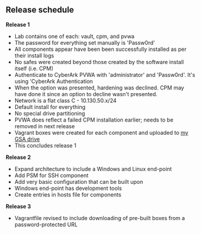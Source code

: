## Release schedule

__Release 1__

- Lab contains one of each: vault, cpm, and pvwa
- The password for everything set manually is 'Passw0rd'
- All components appear have been been successfully installed as per their install logs
- No safes were created beyond those created by the software install itself (i.e. CPM)
- Authenticate to CyberArk PVWA with 'administrator' and 'Passw0rd'. It's using 'CyberArk Authentication
- When the option was presented, hardening was declined. CPM may have done it since an option to decline wasn't presented. 
- Network is a flat class C - 10.130.50.x/24
- Default install for everything 
- No special drive partitioning
- PVWA does reflect a failed CPM installation earlier; needs to be removed in next release
- Vagrant boxes were created for each component and uploaded to [my GSA drive](https://drive.google.com/drive/u/1/folders/1wBNLx2AZbOvOkNuI4pQQx0-74RvYX14c)
- This concludes release 1



__Release 2__
- Expand architecture to include a Windows and Linux end-point
- Add PSM for SSH component 
- Add very basic configuration that can be built upon
- Windows end-point has development tools
- Create entries in hosts file for components


__Release 3__
- Vagrantfile revised to include downloading of pre-built boxes from a password-protected URL